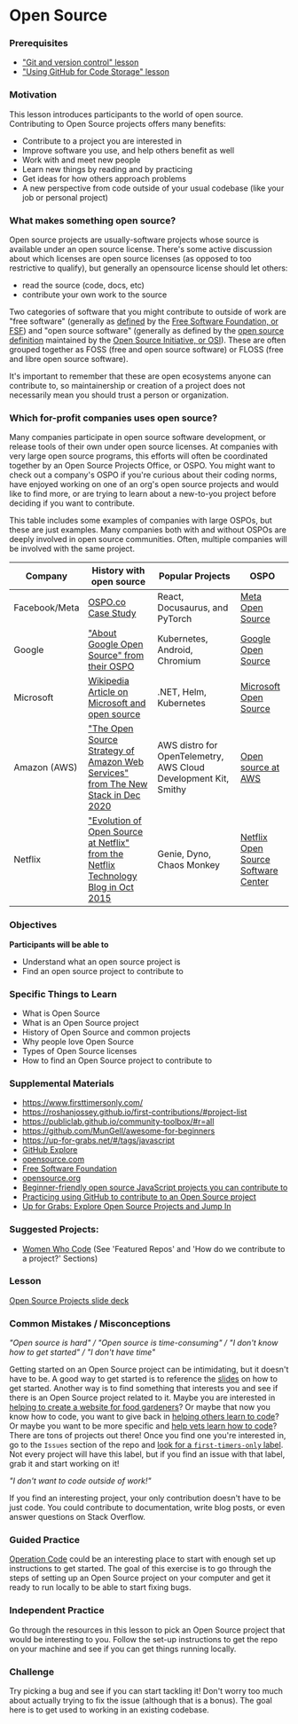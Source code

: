 # Open Source

### Prerequisites

- ["Git and version control" lesson](../git/git-version-control.md)
- ["Using GitHub for Code Storage" lesson](../git/github-storage.md)

### Motivation

This lesson introduces participants to the world of open source.
Contributing to Open Source projects offers many benefits:

- Contribute to a project you are interested in
- Improve software you use, and help others benefit as well
- Work with and meet new people
- Learn new things by reading and by practicing
- Get ideas for how others approach problems
- A new perspective from code outside of your usual codebase (like your job or personal project)

###  What makes something open source?
Open source projects are usually-software projects whose source is available under an open source license. There's some 
active discussion about which licenses are open source licenses (as opposed to too restrictive to qualify), but generally an opensource license should let others:
- read the source (code, docs, etc)
- contribute your own work to the source

Two categories of software that you might contribute to outside of work are "free software" (generally as [defined](https://www.fsf.org/about/what-is-free-software) by the [Free Software Foundation, or FSF](https://www.fsf.org/about/)) and "open source software" (generally as defined by the [open source definition](https://opensource.org/osd) maintained by the [Open Source Initiative, or OSI](https://opensource.org/about)). These are often grouped together as FOSS (free and open source software) or FLOSS (free and libre open source software). 

It's important to remember that these are open ecosystems anyone can contribute to, so maintainership or creation of a project does not necessarily mean you should trust a person or organization.

### Which for-profit companies uses open source?
Many companies participate in open source software development, or release tools of their own under open source licenses. At companies with very large open source programs, this efforts will often be coordinated together by an Open Source Projects Office, or OSPO. You might want to check out a company's OSPO if you're curious about their coding norms, have enjoyed working on one of an org's open source projects and would like to find more, or are trying to learn about a new-to-you project before deciding if you want to contribute.

This table includes some examples of companies with large OSPOs, but these are just examples. Many companies both with and without OSPOs are deeply involved in open source communities. Often, multiple companies will be involved with the same project.

|Company|History with open source | Popular Projects| OSPO |
|----|----|-----|----|
| Facebook/Meta | [OSPO.co Case Study](https://ospo.co/case-studies/open-source-at-facebook-core-to-our-engineering-dna/) | React, Docusaurus, and PyTorch| [Meta Open Source](https://opensource.fb.com/) |
|Google|["About Google Open Source" from their OSPO](https://opensource.google/about/)|Kubernetes, Android, Chromium|[Google Open Source](https://opensource.google/)|
|Microsoft|[Wikipedia Article on Microsoft and open source](https://en.wikipedia.org/wiki/Microsoft_and_open_source)|.NET, Helm, Kubernetes| [Microsoft Open Source](https://opensource.microsoft.com/) |
|Amazon (AWS)|["The Open Source Strategy of Amazon Web Services" from The New Stack in Dec 2020](https://thenewstack.io/the-open-source-strategy-of-amazon-web-services/)| AWS distro for OpenTelemetry, AWS Cloud Development Kit, Smithy|[Open source at AWS](https://aws.amazon.com/opensource/)|
| Netflix|["Evolution of Open Source at Netflix" from the Netflix Technology Blog in Oct 2015](https://netflixtechblog.com/evolution-of-open-source-at-netflix-d05c1c788429)|Genie, Dyno, Chaos Monkey|[Netflix Open Source Software Center](https://netflix.github.io/)|

### Objectives

**Participants will be able to**

- Understand what an open source project is
- Find an open source project to contribute to

### Specific Things to Learn

- What is Open Source
- What is an Open Source project
- History of Open Source and common projects
- Why people love Open Source
- Types of Open Source licenses
- How to find an Open Source project to contribute to

### Supplemental Materials

- https://www.firsttimersonly.com/
- https://roshanjossey.github.io/first-contributions/#project-list
- https://publiclab.github.io/community-toolbox/#r=all
- https://github.com/MunGell/awesome-for-beginners
- https://up-for-grabs.net/#/tags/javascript
- [GitHub Explore](https://github.com/explore)
- [opensource.com](https://opensource.com/resources/what-open-source)
- [Free Software Foundation](http://www.fsf.org/)
- [opensource.org](https://opensource.org/)
- [Beginner-friendly open source JavaScript projects you can contribute to](https://github.com/MunGell/awesome-for-beginners#javascript)
- [Practicing using GitHub to contribute to an Open Source project](https://egghead.io/courses/how-to-contribute-to-an-open-source-project-on-github)
- [Up for Grabs: Explore Open Source Projects and Jump In](https://up-for-grabs.net/)

### Suggested Projects:

- [Women Who Code](http://womenwhocode.github.io/#project_reviewers) (See 'Featured Repos' and 'How do we contribute to a project?' Sections)

### Lesson

[Open Source Projects slide deck](https://docs.google.com/presentation/d/13f2I1JbpLNgPcWcAv_HZKKp4-ZeWTcBUDFm-sw2diIk/edit#slide=id.p)

### Common Mistakes / Misconceptions

_"Open source is hard" / "Open source is time-consuming" / "I don't know how to get started" / "I don't have time"_

Getting started on an Open Source project can be intimidating, but it doesn't have to be. A good way to get started is to reference the [slides](https://docs.google.com/presentation/d/13f2I1JbpLNgPcWcAv_HZKKp4-ZeWTcBUDFm-sw2diIk/edit#slide=id.p) on how to get started. Another way is to find something that interests you and see if there is an Open Source project related to it.
Maybe you are interested in [helping to create a website for food gardeners](https://github.com/Growstuff/growstuff)? Or maybe that now you know how to code, you want to give back in [helping others learn to code](https://github.com/freeCodeCamp/freeCodeCamp)? Or maybe you want to be more specific and [help vets learn how to code](https://github.com/OperationCode/operationcode_frontend)?
There are tons of projects out there! Once you find one you're interested in, go to the `Issues` section of the repo and [look for a `first-timers-only` label](http://www.firsttimersonly.com/). Not every project will have this label, but if you find an issue with that label, grab it and start working on it!

_"I don't want to code outside of work!"_

If you find an interesting project, your only contribution doesn't have to be just code. You could contribute to documentation, write blog posts, or even answer questions on Stack Overflow.

### Guided Practice

[Operation Code](https://github.com/OperationCode/operationcode_frontend) could be an interesting place to start with enough set up instructions to get started. The goal of this exercise is to go through the steps of setting up an Open Source project on your computer and get it ready to run locally to be able to start fixing bugs.

### Independent Practice

Go through the resources in this lesson to pick an Open Source project that would be interesting to you. Follow the set-up instructions to get the repo on your machine and see if you can get things running locally.

### Challenge

Try picking a bug and see if you can start tackling it! Don't worry too much about actually trying to fix the issue (although that is a bonus). The goal here is to get used to working in an existing codebase.
